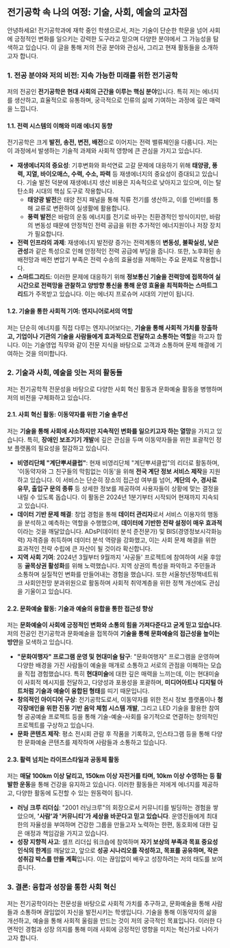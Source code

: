 ## 전기공학 속 나의 여정: 기술, 사회, 예술의 교차점

안녕하세요! 전기공학과에 재학 중인 학생으로서, 저는 기술이 단순한 학문을 넘어 사회에 긍정적인 변화를 일으키는 강력한 도구라고 믿으며 다양한 분야에서 그 가능성을 탐색하고 있습니다. 이 글을 통해 저의 전공 분야와 관심사, 그리고 현재 활동들을 소개하고자 합니다.

### 1. 전공 분야와 저의 비전: 지속 가능한 미래를 위한 전기공학

저의 전공인 **전기공학은 현대 사회의 근간을 이루는 핵심 분야**입니다. 특히 저는 에너지를 생산하고, 효율적으로 유통하며, 궁극적으로 인류의 삶에 기여하는 과정에 깊은 매력을 느낍니다.

#### **1.1. 전력 시스템의 이해와 미래 에너지 동향**
전기공학은 크게 **발전, 송전, 변전, 배전**으로 이어지는 전력 밸류체인을 다룹니다. 저는 이 과정에서 발생하는 기술적 과제와 사회적 영향에 큰 관심을 가지고 있습니다.

*   **재생에너지의 중요성**: 기후변화와 화석연료 고갈 문제에 대응하기 위해 **태양광, 풍력, 지열, 바이오매스, 수력, 수소, 파력** 등 재생에너지의 중요성이 증대되고 있습니다. 기술 발전 덕분에 재생에너지 생산 비용은 지속적으로 낮아지고 있으며, 이는 탈탄소화 시대의 핵심 도구로 작용합니다.
    *   **태양광 발전**은 태양 전지 패널을 통해 직류 전기를 생산하고, 이를 인버터를 통해 교류로 변환하여 실생활에 활용합니다.
    *   **풍력 발전**은 바람의 운동 에너지를 전기로 바꾸는 친환경적인 방식이지만, 바람의 변동성 때문에 안정적인 전력 공급을 위한 추가적인 에너지원이나 저장 장치가 필요합니다.
*   **전력 인프라의 과제**: 재생에너지 발전량 증가는 전력계통의 **변동성, 불확실성, 낮은 관성**과 같은 특성으로 인해 안정적인 전력 공급에 부담을 줍니다. 또한, 노후화된 송배전망과 배전 변압기 부족은 전력 수송의 효율성을 저해하는 주요 문제로 작용합니다.
*   **스마트그리드**: 이러한 문제에 대응하기 위해 **정보통신 기술을 전력망에 접목하여 실시간으로 전력망을 관찰하고 양방향 통신을 통해 운영 효율을 최적화하는 스마트그리드**가 주목받고 있습니다. 이는 에너지 프로슈머 시대의 기반이 됩니다.

#### **1.2. 기술을 통한 사회적 기여: 엔지니어로서의 역할**
저는 단순히 에너지를 직접 다루는 엔지니어보다는, **기술을 통해 사회적 가치를 창출하고, 기업이나 기관의 기술을 사람들에게 효과적으로 전달하고 소통하는 역할**을 하고자 합니다. 이는 기술영업 직무와 같이 전문 지식을 바탕으로 고객과 소통하며 문제 해결에 기여하는 것을 의미합니다.

### 2. 기술과 사회, 예술을 잇는 저의 활동들

저는 전기공학적 전문성을 바탕으로 다양한 사회 혁신 활동과 문화예술 활동을 병행하며 저의 비전을 구체화하고 있습니다.

#### **2.1. 사회 혁신 활동: 이동약자를 위한 기술 솔루션**
저는 **기술을 통해 사회에 사소하지만 지속적인 변화를 일으키고자 하는 열망**을 가지고 있습니다. 특히, **장애인 보조기기 개발**에 깊은 관심을 두며 이동약자들을 위한 포괄적인 정보 플랫폼의 필요성을 절감하고 있습니다.

*   **비영리단체 "계단뿌셔클럽"**: 현재 비영리단체 "계단뿌셔클럽"의 리더로 활동하며, '이동약자와 그 친구들의 막힘없는 이동'을 위해 **전국 계단 정보 서비스 제작**을 지원하고 있습니다. 이 서비스는 단순히 장소의 접근성 여부를 넘어, **계단의 수, 경사로 유무, 출입구 문의 종류** 등 상세한 정보를 제공하여 사용자들이 상황에 맞는 결정을 내릴 수 있도록 돕습니다. 이 활동은 2024년 1분기부터 시작되어 현재까지 지속되고 있습니다.
*   **데이터 기반 문제 해결**: 창업 경험을 통해 **데이터 관리자**로서 서비스 이용자의 행동을 분석하고 예측하는 역할을 수행했으며, **데이터에 기반한 전략 설정이 매우 효과적**이라는 것을 깨달았습니다. ADsP(데이터 분석 준전문가) 및 BIS(경영정보시각화능력) 자격증을 취득하며 데이터 분석 역량을 강화했고, 이는 사회 문제 해결을 위한 효과적인 전략 수립에 큰 자산이 될 것이라 확신합니다.
*   **지역 사회 기여**: 2024년 3월부터 9월까지 '사공들' 프로젝트에 참여하여 서울 후암동 **골목상권 활성화**를 위해 노력했습니다. 지역 상권의 특성을 파악하고 주민들과 소통하며 실질적인 변화를 만들어내는 경험을 했습니다. 또한 서울청년정책네트워크 사회안전망 분과위원으로 활동하며 사회적 취약계층을 위한 정책 개선에도 관심을 기울이고 있습니다.

#### **2.2. 문화예술 활동: 기술과 예술의 융합을 통한 접근성 향상**
저는 **문화예술이 사회에 긍정적인 변화와 소통의 힘을 가져다준다고 굳게 믿고 있습니다**. 저의 전공인 전기공학과 문화예술을 접목하여 **기술을 통해 문화예술의 접근성을 높이는 방안**을 모색하고 있습니다.

*   **"문화여행자" 프로그램 운영 및 현대미술 탐구**: "문화여행자" 프로그램을 운영하며 다양한 배경을 가진 사람들이 예술을 매개로 소통하고 서로의 관점을 이해하는 모습을 직접 경험했습니다. 특히 **현대미술**에 대한 깊은 매력을 느끼는데, 이는 현대미술이 사회적 메시지를 전달하고, 다양성과 포용성을 포괄하며, **미디어아트나 디지털 아트처럼 기술과 예술이 융합된 형태**를 띠기 때문입니다.
*   **창의적인 아이디어 구상**: 전기공학도로서, 이동약자를 위한 전시 정보 플랫폼이나 **청각장애인을 위한 진동 기반 음악 체험 시스템 개발**, 그리고 LED 기술을 활용한 참여형 공공예술 프로젝트 등을 통해 기술-예술-사회를 유기적으로 연결하는 창의적인 프로젝트를 구상하고 있습니다.
*   **문화 콘텐츠 제작**: 평소 전시회 관람 후 작품을 기록하고, 인스타그램 등을 통해 다양한 문화예술 콘텐츠를 제작하며 사람들과 소통하고 있습니다.

#### **2.3. 활력 넘치는 라이프스타일과 공동체 활동**
저는 **매달 100km 이상 달리고, 150km 이상 자전거를 타며, 10km 이상 수영하는 등 활발한 운동**을 통해 건강을 유지하고 있습니다. 이러한 활동들은 저에게 에너지를 제공하고, 다양한 활동에 도전할 수 있는 원동력이 됩니다.

*   **러닝 크루 리더십**: "2001 러닝크루"의 회장으로서 커뮤니티를 빌딩하는 경험을 쌓았으며, **'사람'과 '커뮤니티'가 세상을 바꾼다고 믿고 있습니다**. 운영진들에게 최대한의 자율성을 부여하며 건강한 그룹을 만들고자 노력하는 한편, 동호회에 대한 깊은 애정과 책임감을 가지고 있습니다.
*   **성장 지향적 사고**: 셀프 리더십 워크숍에 참여하며 **자기 보상의 부족과 목표 중요성 인식의 한계**를 깨달았고, 앞으로 **성공 시나리오를 작성하고, 목표를 공유하며, 작은 성취감 박스를 만들 계획**입니다. 이는 끊임없이 배우고 성장하려는 저의 태도를 보여줍니다.

### 3. 결론: 융합과 성장을 통한 사회 혁신

저는 전기공학이라는 전문성을 바탕으로 사회적 가치를 추구하고, 문화예술을 통해 사람들과 소통하며 끊임없이 자신을 발전시키는 학생입니다. 기술을 통해 이동약자의 삶을 개선하고, 예술을 통해 사회적 울림을 만드는 것이 저의 궁극적인 목표입니다. 이러한 다면적인 경험과 성장 의지를 통해 미래 사회에 긍정적인 영향을 미치는 혁신가로 나아가고자 합니다.